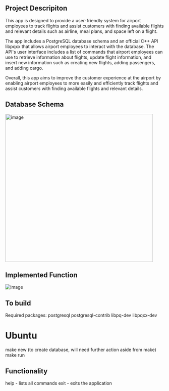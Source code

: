 ## Project Descripiton
This app is designed to provide a user-friendly system for airport employees to track flights and assist customers with finding available flights and relevant details such as airline, meal plans, and space left on a flight.

The app includes a PostgreSQL database schema and an official C++ API libpqxx that allows airport employees to interact with the database. The API's user interface includes a list of commands that airport employees can use to retrieve information about flights, update flight information, and insert new information such as creating new flights, adding passengers, and adding cargo.

Overall, this app aims to improve the customer experience at the airport by enabling airport employees to more easily and efficiently track flights and assist customers with finding available flights and relevant details.

## Database Schema 

<img width="468" alt="image" src="https://user-images.githubusercontent.com/46549862/226073560-4f9ad6f8-52a4-4c39-84e2-654639995b05.png">

## Implemented Function

![image](https://user-images.githubusercontent.com/46549862/226073244-1c4e9ad0-737b-432b-9b8c-89481a380668.png)

## To build
Required packages: postgresql postgresql-contrib libpq-dev libpqxx-dev

# Ubuntu 
make new (to create database, will need further action aside from make)
make run

## Functionality
help - lists all commands
exit - exits the application

